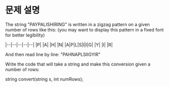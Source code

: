 # 문제 설명
The string "PAYPALISHIRING" is written in a zigzag pattern on a given number of rows like this: (you may want to display this pattern in a fixed font for better legibility)


|--|--|--|--|--|
|P| |A| |H| |N|
|A|P|L|S|I|I|G|
|Y| |I| |R|

And then read line by line: "PAHNAPLSIIGYIR"

Write the code that will take a string and make this conversion given a number of rows:

string convert(string s, int numRows);
